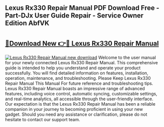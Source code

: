## Lexus Rx330 Repair Manual PDF Download Free - Part-DJx User Guide Repair - Service Owner Edition AbfVK

# <h2><a href="http://bc39159.oget.top/?id=Lexus+Rx330+Repair+Manual">🔗Download New 👉🔴 Lexus Rx330 Repair Manual</a></h2>

[![Lexus Rx330 Repair Manual new download](https://i.imgur.com/5g1atiW.png)](http://bc39159.oget.top/?id=Lexus+Rx330+Repair+Manual)
Welcome to the user manual for your newly connected Lexus Rx330 Repair Manual. This comprehensive guide is intended to help you understand and operate your product successfully. You will find detailed information on features, installation, operation, maintenance, and troubleshooting. Please Keep Lexus Rx330 Repair Manual This Manual For future reference and troubleshooting tips. Lexus Rx330 Repair Manual boasts an impressive range of advanced features, including voice control, automatic syncing, customizable settings, and real-time analytics, all accessible through the user-friendly interface. Our expectation is that the Lexus Rx330 Repair Manual has been a reliable companion in your journey to becoming proficient in using your new gadget. Should you need any assistance or clarification, please do not hesitate to contact our support team.
